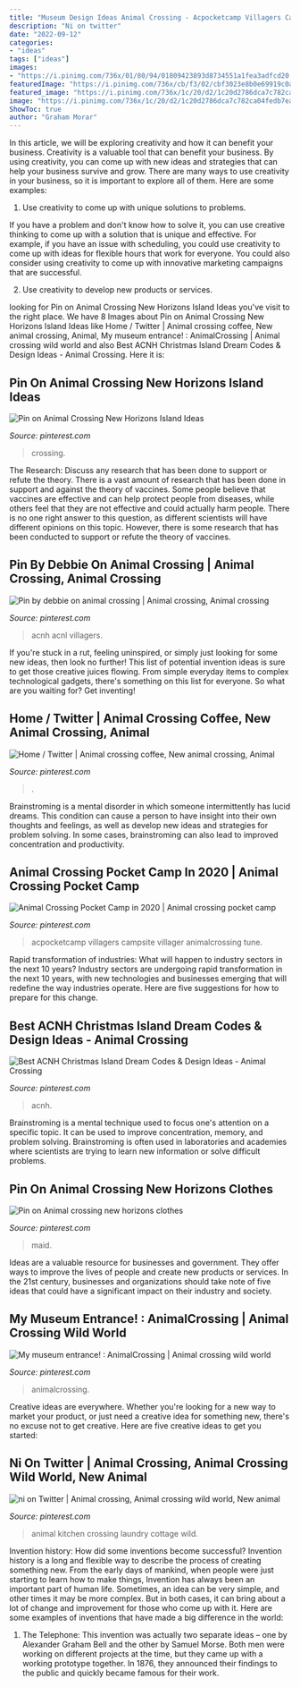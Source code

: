 ```yaml
---
title: "Museum Design Ideas Animal Crossing - Acpocketcamp Villagers Campsite Villager Animalcrossing Tune"
description: "Ni on twitter"
date: "2022-09-12"
categories:
- "ideas"
tags: ["ideas"]
images:
- "https://i.pinimg.com/736x/01/80/94/01809423893d8734551a1fea3adfcd20.jpg"
featuredImage: "https://i.pinimg.com/736x/cb/f3/02/cbf3023e8b0e69919c0aeb00e9ec7938.jpg"
featured_image: "https://i.pinimg.com/736x/1c/20/d2/1c20d2786dca7c782ca04fedb7eaf975.jpg"
image: "https://i.pinimg.com/736x/1c/20/d2/1c20d2786dca7c782ca04fedb7eaf975.jpg"
ShowToc: true
author: "Graham Morar"
---
```



In this article, we will be exploring creativity and how it can benefit your business.
Creativity is a valuable tool that can benefit your business. By using creativity, you can come up with new ideas and strategies that can help your business survive and grow. There are many ways to use creativity in your business, so it is important to explore all of them. Here are some examples:
1. Use creativity to come up with unique solutions to problems.

If you have a problem and don't know how to solve it, you can use creative thinking to come up with a solution that is unique and effective. For example, if you have an issue with scheduling, you could use creativity to come up with ideas for flexible hours that work for everyone. You could also consider using creativity to come up with innovative marketing campaigns that are successful.

2. Use creativity to develop new products or services.

	

		
looking for Pin on Animal Crossing New Horizons Island Ideas you've visit to the right place. We have 8 Images about Pin on Animal Crossing New Horizons Island Ideas like Home / Twitter | Animal crossing coffee, New animal crossing, Animal, My museum entrance! : AnimalCrossing | Animal crossing wild world and also Best ACNH Christmas Island Dream Codes &amp; Design Ideas - Animal Crossing. Here it is:
		
    
## Pin On Animal Crossing New Horizons Island Ideas

<img loading=lazy src="https://i.pinimg.com/736x/10/1a/38/101a38499baae6a69cf8ef80b04d184e.jpg" onerror="this.onerror=null;this.src='https://tse3.mm.bing.net/th?id=OIP.P9pAexlYWGbzLiXifiKrrAHaF1&amp;pid=15.1';" alt="Pin on Animal Crossing New Horizons Island Ideas">

_Source: pinterest.com_

>crossing. 

	

The Research: Discuss any research that has been done to support or refute the theory.
There is a vast amount of research that has been done in support and against the theory of vaccines. Some people believe that vaccines are effective and can help protect people from diseases, while others feel that they are not effective and could actually harm people. There is no one right answer to this question, as different scientists will have different opinions on this topic. However, there is some research that has been conducted to support or refute the theory of vaccines.

    
## Pin By Debbie On Animal Crossing | Animal Crossing, Animal Crossing

<img loading=lazy src="https://i.pinimg.com/736x/4b/2a/a4/4b2aa48da8aeddbd3d6a72cd98fb072d.jpg" onerror="this.onerror=null;this.src='https://tse2.mm.bing.net/th?id=OIP.lSlgJAsfI6TfjeJBU8eVigHaEK&amp;pid=15.1';" alt="Pin by debbie on animal crossing | Animal crossing, Animal crossing">

_Source: pinterest.com_

>acnh acnl villagers. 

	

If you're stuck in a rut, feeling uninspired, or simply just looking for some new ideas, then look no further! This list of potential invention ideas is sure to get those creative juices flowing. From simple everyday items to complex technological gadgets, there's something on this list for everyone. So what are you waiting for? Get inventing!

    
## Home / Twitter | Animal Crossing Coffee, New Animal Crossing, Animal

<img loading=lazy src="https://i.pinimg.com/736x/01/80/94/01809423893d8734551a1fea3adfcd20.jpg" onerror="this.onerror=null;this.src='https://tse3.mm.bing.net/th?id=OIP.Psr7QEgtrtAnbT9Xn9UYAQHaEK&amp;pid=15.1';" alt="Home / Twitter | Animal crossing coffee, New animal crossing, Animal">

_Source: pinterest.com_

>. 

	

Brainstroming is a mental disorder in which someone intermittently has lucid dreams. This condition can cause a person to have insight into their own thoughts and feelings, as well as develop new ideas and strategies for problem solving. In some cases, brainstroming can also lead to improved concentration and productivity.

    
## Animal Crossing Pocket Camp In 2020 | Animal Crossing Pocket Camp

<img loading=lazy src="https://i.pinimg.com/736x/cb/f3/02/cbf3023e8b0e69919c0aeb00e9ec7938.jpg" onerror="this.onerror=null;this.src='https://tse1.mm.bing.net/th?id=OIP.akXjlqZT6rVqIUqyb5niTwHaJS&amp;pid=15.1';" alt="Animal Crossing Pocket Camp in 2020 | Animal crossing pocket camp">

_Source: pinterest.com_

>acpocketcamp villagers campsite villager animalcrossing tune. 

	

Rapid transformation of industries: What will happen to industry sectors in the next 10 years?
Industry sectors are undergoing rapid transformation in the next 10 years, with new technologies and businesses emerging that will redefine the way industries operate. Here are five suggestions for how to prepare for this change.

    
## Best ACNH Christmas Island Dream Codes &amp; Design Ideas - Animal Crossing

<img loading=lazy src="https://i.pinimg.com/736x/4d/38/5f/4d385fa09934780c2532d301f5b5edc2.jpg" onerror="this.onerror=null;this.src='https://tse3.mm.bing.net/th?id=OIP.yUglhtT1Vfz1y9mHYdyPtQHaEK&amp;pid=15.1';" alt="Best ACNH Christmas Island Dream Codes &amp; Design Ideas - Animal Crossing">

_Source: pinterest.com_

>acnh. 

	

Brainstroming is a mental technique used to focus one's attention on a specific topic. It can be used to improve concentration, memory, and problem solving. Brainstroming is often used in laboratories and academies where scientists are trying to learn new information or solve difficult problems.

    
## Pin On Animal Crossing New Horizons Clothes

<img loading=lazy src="https://i.pinimg.com/736x/09/6d/d0/096dd0767b035d6edf78e81c10b62cf8.jpg" onerror="this.onerror=null;this.src='https://tse4.mm.bing.net/th?id=OIP.pCE4m7s2jCKIWwA_AUzMRQHaEK&amp;pid=15.1';" alt="Pin on Animal crossing new horizons clothes">

_Source: pinterest.com_

>maid. 

	

Ideas are a valuable resource for businesses and government. They offer ways to improve the lives of people and create new products or services. In the 21st century, businesses and organizations should take note of five ideas that could have a significant impact on their industry and society.

    
## My Museum Entrance! : AnimalCrossing | Animal Crossing Wild World

<img loading=lazy src="https://i.pinimg.com/736x/e7/7d/bb/e77dbb2047c9a95523c8d100019fc17f.jpg" onerror="this.onerror=null;this.src='https://tse1.mm.bing.net/th?id=OIP.MD7FT978rEz8RYiaA6JRGAHaEK&amp;pid=15.1';" alt="My museum entrance! : AnimalCrossing | Animal crossing wild world">

_Source: pinterest.com_

>animalcrossing. 

	

Creative ideas are everywhere. Whether you're looking for a new way to market your product, or just need a creative idea for something new, there's no excuse not to get creative. Here are five creative ideas to get you started: 

    
## Ni On Twitter | Animal Crossing, Animal Crossing Wild World, New Animal

<img loading=lazy src="https://i.pinimg.com/736x/1c/20/d2/1c20d2786dca7c782ca04fedb7eaf975.jpg" onerror="this.onerror=null;this.src='https://tse2.mm.bing.net/th?id=OIP._W4XUkGzeUCI1OQS0DljpgHaEK&amp;pid=15.1';" alt="ni on Twitter | Animal crossing, Animal crossing wild world, New animal">

_Source: pinterest.com_

>animal kitchen crossing laundry cottage wild. 

	

Invention history: How did some inventions become successful?
Invention history is a long and flexible way to describe the process of creating something new. From the early days of mankind, when people were just starting to learn how to make things, Invention has always been an important part of human life. Sometimes, an idea can be very simple, and other times it may be more complex. But in both cases, it can bring about a lot of change and improvement for those who come up with it. Here are some examples of inventions that have made a big difference in the world:
1. The Telephone: This invention was actually two separate ideas – one by Alexander Graham Bell and the other by Samuel Morse. Both men were working on different projects at the time, but they came up with a working prototype together. In 1876, they announced their findings to the public and quickly became famous for their work.


